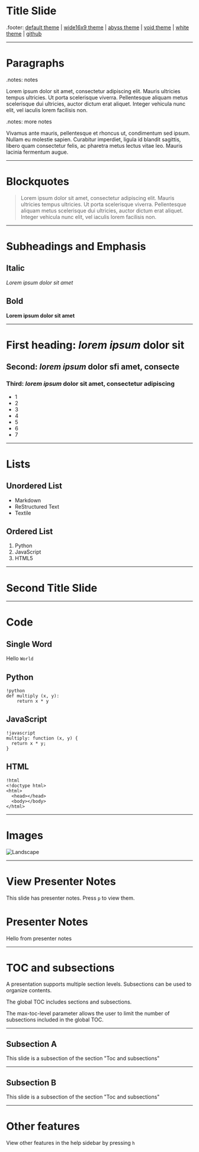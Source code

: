 # Title Slide

.footer: [default theme](index.html) | [wide16x9 theme](wide16x9.html) | [abyss theme](abyss.html) | [void theme](void.html) | [white theme](white.html) | [github](https://github.com/ionelmc/python-darkslide)

---

# Paragraphs

.notes: notes

Lorem ipsum dolor sit amet, consectetur adipiscing elit. Mauris ultricies
tempus ultricies. Ut porta scelerisque viverra. Pellentesque aliquam metus
scelerisque dui ultricies, auctor dictum erat aliquet. Integer vehicula nunc
elit, vel iaculis lorem facilisis non.

.notes: more notes

Vivamus ante mauris, pellentesque et rhoncus ut, condimentum sed ipsum.
Nullam eu molestie sapien. Curabitur imperdiet, ligula id blandit sagittis,
libero quam consectetur felis, ac pharetra metus lectus vitae leo. Mauris
lacinia fermentum augue.

---

# Blockquotes

> Lorem ipsum dolor sit amet, consectetur adipiscing elit. Mauris ultricies
> tempus ultricies. Ut porta scelerisque viverra. Pellentesque aliquam metus
> scelerisque dui ultricies, auctor dictum erat aliquet. Integer vehicula nunc
> elit, vel iaculis lorem facilisis non.

---

# Subheadings and Emphasis

## Italic

*Lorem ipsum dolor sit amet*

## Bold

**Lorem ipsum dolor sit amet**

---

# First heading: *lorem ipsum* dolor sit
## Second: *lorem ipsum* dolor sfi amet, consecte
### Third: *lorem ipsum* dolor sit amet, consectetur adipiscing

* 1
* 2
* 3
* 4
* 5
* 6
* 7

---

# Lists

## Unordered List

- Markdown
- ReStructured Text
- Textile

## Ordered List

1. Python
2. JavaScript
3. HTML5

---

# Second Title Slide

---

# Code

## Single Word

Hello `World`

## Python

    !python
    def multiply (x, y):
        return x * y

## JavaScript

    !javascript
    multiply: function (x, y) {
      return x * y;
    }

## HTML

    !html
    <!doctype html>
    <html>
      <head></head>
      <body></body>
    </html>

---

# Images

![Landscape](../_assets/landscape.jpg)

---

# View Presenter Notes

This slide has presenter notes. Press `p` to view them.

# Presenter Notes

Hello from presenter notes

---

# TOC and subsections

A presentation supports multiple section levels. Subsections can be used to organize contents.

The global TOC includes sections and subsections.

The max-toc-level parameter allows the user to limit the number of subsections included in the global TOC.

---

## Subsection A

This slide is a subsection of the section "Toc and subsections"

---

## Subsection B

This slide is a subsection of the section "Toc and subsections"

---

# Other features

View other features in the help sidebar by pressing `h`
